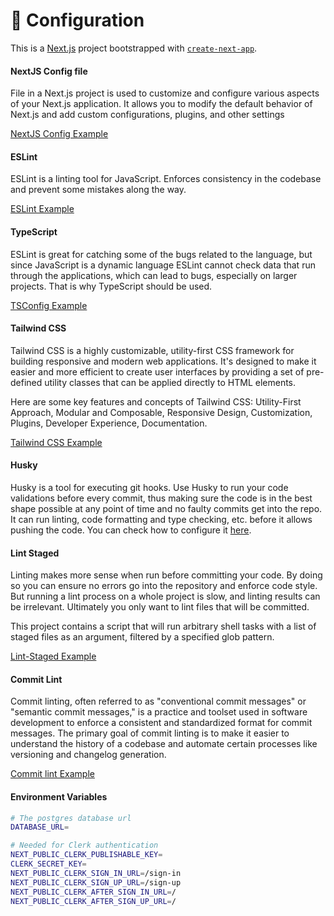 # 🔧 Configuration

This is a [Next.js](https://nextjs.org/) project bootstrapped with [`create-next-app`](https://github.com/vercel/next.js/tree/canary/packages/create-next-app).

#### NextJS Config file

 File in a Next.js project is used to customize and configure various aspects of your Next.js application. It allows you to modify the default behavior of Next.js and add custom configurations, plugins, and other settings

[NextJS Config Example](../next.config.js)

#### ESLint

ESLint is a linting tool for JavaScript. Enforces consistency in the codebase and prevent some mistakes along the way.

[ESLint Example](../.eslintrc.json)

#### TypeScript

ESLint is great for catching some of the bugs related to the language, but since JavaScript is a dynamic language ESLint cannot check data that run through the applications, which can lead to bugs, especially on larger projects. That is why TypeScript should be used.

[TSConfig Example](../tsconfig.json)

#### Tailwind CSS

Tailwind CSS is a highly customizable, utility-first CSS framework for building responsive and modern web applications. It's designed to make it easier and more efficient to create user interfaces by providing a set of pre-defined utility classes that can be applied directly to HTML elements.

Here are some key features and concepts of Tailwind CSS: Utility-First Approach, Modular and Composable, Responsive Design, Customization, Plugins, Developer Experience, Documentation.

[Tailwind CSS Example](../.tailwind.config.js)

#### Husky

Husky is a tool for executing git hooks. Use Husky to run your code validations before every commit, thus making sure the code is in the best shape possible at any point of time and no faulty commits get into the repo. It can run linting, code formatting and type checking, etc. before it allows pushing the code. You can check how to configure it [here](https://typicode.github.io/husky/#/?id=usage).

#### Lint Staged

Linting makes more sense when run before committing your code. By doing so you can ensure no errors go into the repository and enforce code style. But running a lint process on a whole project is slow, and linting results can be irrelevant. Ultimately you only want to lint files that will be committed.

This project contains a script that will run arbitrary shell tasks with a list of staged files as an argument, filtered by a specified glob pattern.

[Lint-Staged Example](../.lintstagedrc.js)

#### Commit Lint

Commit linting, often referred to as "conventional commit messages" or "semantic commit messages," is a practice and toolset used in software development to enforce a consistent and standardized format for commit messages. The primary goal of commit linting is to make it easier to understand the history of a codebase and automate certain processes like versioning and changelog generation.

[Commit lint Example](../commitlint.config.js)

#### Environment Variables

```bash
# The postgres database url 
DATABASE_URL=

# Needed for Clerk authentication
NEXT_PUBLIC_CLERK_PUBLISHABLE_KEY=
CLERK_SECRET_KEY=
NEXT_PUBLIC_CLERK_SIGN_IN_URL=/sign-in
NEXT_PUBLIC_CLERK_SIGN_UP_URL=/sign-up
NEXT_PUBLIC_CLERK_AFTER_SIGN_IN_URL=/
NEXT_PUBLIC_CLERK_AFTER_SIGN_UP_URL=/
```
